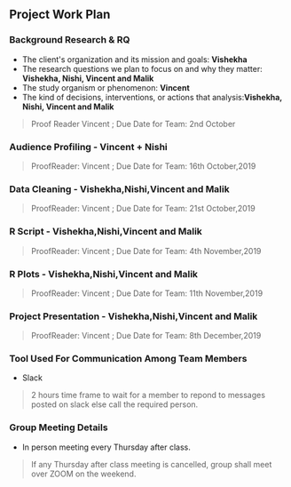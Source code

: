 
## Project Work Plan

### Background Research & RQ
* The client's organization and its mission and goals: **Vishekha**
* The research questions we plan to focus on and why they matter: **Vishekha, Nishi, Vincent and Malik** 
* The study organism or phenomenon: **Vincent**
* The kind of decisions, interventions, or actions that analysis:**Vishekha, Nishi, Vincent and Malik** 
> Proof Reader Vincent   ; Due Date for Team: 2nd October


### Audience Profiling - Vincent + Nishi 
> ProofReader: Vincent   ; Due Date for Team: 16th October,2019

### Data Cleaning - Vishekha,Nishi,Vincent and Malik
> ProofReader: Vincent   ; Due Date for Team: 21st October,2019

### R Script - Vishekha,Nishi,Vincent and Malik
> ProofReader: Vincent   ; Due Date for Team: 4th November,2019

### R Plots - Vishekha,Nishi,Vincent and Malik
> ProofReader: Vincent   ; Due Date for Team: 11th November,2019

### Project Presentation - Vishekha,Nishi,Vincent and Malik 
> ProofReader: Vincent   ; Due Date for Team: 8th December,2019

### Tool Used For Communication Among Team Members
* Slack
> 2 hours time frame to wait for a member to repond to messages posted on slack else call the required person.

### Group Meeting Details
* In person meeting every Thursday after class.
>If any Thursday after class meeting is cancelled, group shall meet over ZOOM on the weekend.
